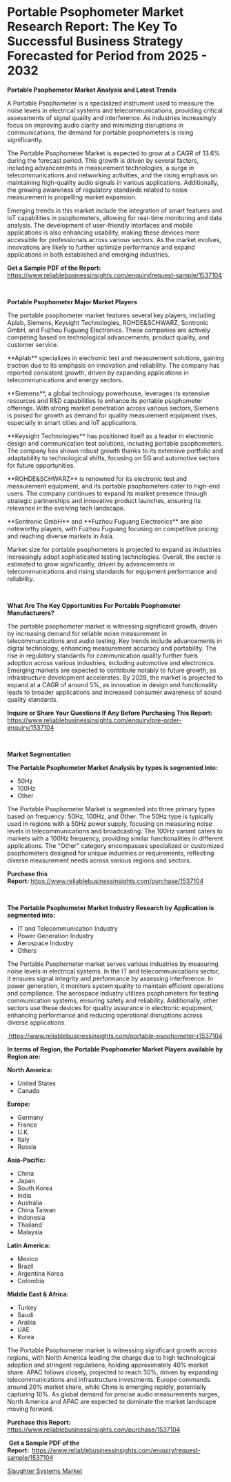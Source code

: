 <p><h1>Portable Psophometer Market Research Report: The Key To Successful Business Strategy Forecasted for Period from 2025 - 2032</h1></p><p><strong>Portable Psophometer Market Analysis and Latest Trends</strong></p>
<p><p>A Portable Psophometer is a specialized instrument used to measure the noise levels in electrical systems and telecommunications, providing critical assessments of signal quality and interference. As industries increasingly focus on improving audio clarity and minimizing disruptions in communications, the demand for portable psophometers is rising significantly.</p><p>The Portable Psophometer Market is expected to grow at a CAGR of 13.6% during the forecast period. This growth is driven by several factors, including advancements in measurement technologies, a surge in telecommunications and networking activities, and the rising emphasis on maintaining high-quality audio signals in various applications. Additionally, the growing awareness of regulatory standards related to noise measurement is propelling market expansion. </p><p>Emerging trends in this market include the integration of smart features and IoT capabilities in psophometers, allowing for real-time monitoring and data analysis. The development of user-friendly interfaces and mobile applications is also enhancing usability, making these devices more accessible for professionals across various sectors. As the market evolves, innovations are likely to further optimize performance and expand applications in both established and emerging industries.</p></p>
<p><strong>Get a Sample PDF of the Report:&nbsp;</strong> <a href="https://www.reliablebusinessinsights.com/enquiry/request-sample/1537104?utm_campaign=2180&utm_medium=2&utm_source=Github&utm_content=ia&utm_term=11042025&utm_id=portable-psophometer">https://www.reliablebusinessinsights.com/enquiry/request-sample/1537104</a></p>
<p>&nbsp;</p>
<p><strong>Portable Psophometer Major Market Players</strong></p>
<p><p>The portable psophometer market features several key players, including Aplab, Siemens, Keysight Technologies, ROHDE&SCHWARZ, Sontronic GmbH, and Fuzhou Fuguang Electronics. These companies are actively competing based on technological advancements, product quality, and customer service.</p><p>**Aplab** specializes in electronic test and measurement solutions, gaining traction due to its emphasis on innovation and reliability. The company has reported consistent growth, driven by expanding applications in telecommunications and energy sectors.</p><p>**Siemens**, a global technology powerhouse, leverages its extensive resources and R&D capabilities to enhance its portable psophometer offerings. With strong market penetration across various sectors, Siemens is poised for growth as demand for quality measurement equipment rises, especially in smart cities and IoT applications.</p><p>**Keysight Technologies** has positioned itself as a leader in electronic design and communication test solutions, including portable psophometers. The company has shown robust growth thanks to its extensive portfolio and adaptability to technological shifts, focusing on 5G and automotive sectors for future opportunities.</p><p>**ROHDE&SCHWARZ** is renowned for its electronic test and measurement equipment, and its portable psophometers cater to high-end users. The company continues to expand its market presence through strategic partnerships and innovative product launches, ensuring its relevance in the evolving tech landscape.</p><p>**Sontronic GmbH** and **Fuzhou Fuguang Electronics** are also noteworthy players, with Fuzhou Fuguang focusing on competitive pricing and reaching diverse markets in Asia.</p><p>Market size for portable psophometers is projected to expand as industries increasingly adopt sophisticated testing technologies. Overall, the sector is estimated to grow significantly, driven by advancements in telecommunications and rising standards for equipment performance and reliability.</p></p>
<p>&nbsp;</p>
<p><strong>What Are The Key Opportunities For Portable Psophometer Manufacturers?</strong></p>
<p><p>The portable psophometer market is witnessing significant growth, driven by increasing demand for reliable noise measurement in telecommunications and audio testing. Key trends include advancements in digital technology, enhancing measurement accuracy and portability. The rise in regulatory standards for communication quality further fuels adoption across various industries, including automotive and electronics. Emerging markets are expected to contribute notably to future growth, as infrastructure development accelerates. By 2028, the market is projected to expand at a CAGR of around 5%, as innovation in design and functionality leads to broader applications and increased consumer awareness of sound quality standards.</p></p>
<p><strong>Inquire or Share Your Questions If Any Before Purchasing This Report:</strong> <a href="https://www.reliablebusinessinsights.com/enquiry/pre-order-enquiry/1537104?utm_campaign=2180&utm_medium=2&utm_source=Github&utm_content=ia&utm_term=11042025&utm_id=portable-psophometer">https://www.reliablebusinessinsights.com/enquiry/pre-order-enquiry/1537104</a></p>
<p>&nbsp;</p>
<p><strong>Market Segmentation</strong></p>
<p><strong>The Portable Psophometer Market Analysis by types is segmented into:</strong></p>
<p><ul><li>50Hz</li><li>100Hz</li><li>Other</li></ul></p>
<p><p>The Portable Psophometer Market is segmented into three primary types based on frequency: 50Hz, 100Hz, and Other. The 50Hz type is typically used in regions with a 50Hz power supply, focusing on measuring noise levels in telecommunications and broadcasting. The 100Hz variant caters to markets with a 100Hz frequency, providing similar functionalities in different applications. The "Other" category encompasses specialized or customized psophometers designed for unique industries or requirements, reflecting diverse measurement needs across various regions and sectors.</p></p>
<p><strong>Purchase this Report:&nbsp;</strong><a href="https://www.reliablebusinessinsights.com/purchase/1537104?utm_campaign=2180&utm_medium=2&utm_source=Github&utm_content=ia&utm_term=11042025&utm_id=portable-psophometer">https://www.reliablebusinessinsights.com/purchase/1537104</a></p>
<p>&nbsp;</p>
<p><strong>The Portable Psophometer Market Industry Research by Application is segmented into:</strong></p>
<p><ul><li>IT and Telecommunication Industry</li><li>Power Generation Industry</li><li>Aerospace Industry</li><li>Others</li></ul></p>
<p><p>The Portable Psophometer market serves various industries by measuring noise levels in electrical systems. In the IT and telecommunications sector, it ensures signal integrity and performance by assessing interference. In power generation, it monitors system quality to maintain efficient operations and compliance. The aerospace industry utilizes psophometers for testing communication systems, ensuring safety and reliability. Additionally, other sectors use these devices for quality assurance in electronic equipment, enhancing performance and reducing operational disruptions across diverse applications.</p></p>
<p><a href="https://www.reliablebusinessinsights.com/portable-psophometer-r1537104?utm_campaign=2180&utm_medium=2&utm_source=Github&utm_content=ia&utm_term=11042025&utm_id=portable-psophometer">&nbsp;https://www.reliablebusinessinsights.com/portable-psophometer-r1537104</a></p>
<p><strong>In terms of Region, the Portable Psophometer Market Players available by Region are:</strong></p>
<p>
    <p> <strong> North America: </strong>
        <ul>
            <li>United States</li>
            <li>Canada</li>
        </ul>
        </p> 
    <p> <strong> Europe: </strong>
        <ul>
            <li>Germany</li>
            <li>France</li>
            <li>U.K.</li>
            <li>Italy</li>
            <li>Russia</li>
        </ul>
        </p> 
    <p> <strong> Asia-Pacific: </strong>
        <ul>
            <li>China</li>
            <li>Japan</li>
            <li>South Korea</li>
            <li>India</li>
            <li>Australia</li>
            <li>China Taiwan</li>
            <li>Indonesia</li>
            <li>Thailand</li>
            <li>Malaysia</li>
        </ul>
        </p> 
    <p> <strong> Latin America: </strong>
        <ul>
            <li>Mexico</li>
            <li>Brazil</li>
            <li>Argentina Korea</li>
            <li>Colombia</li>
        </ul>
        </p> 
    <p> <strong> Middle East & Africa: </strong>
        <ul>
            <li>Turkey</li>
            <li>Saudi</li>
            <li>Arabia</li>
            <li>UAE</li>
            <li>Korea</li>
        </ul>
    </p>
    </p>
<p><p>The Portable Psophometer market is witnessing significant growth across regions, with North America leading the charge due to high technological adoption and stringent regulations, holding approximately 40% market share. APAC follows closely, projected to reach 30%, driven by expanding telecommunications and infrastructure investments. Europe commands around 20% market share, while China is emerging rapidly, potentially capturing 10%. As global demand for precise audio measurements surges, North America and APAC are expected to dominate the market landscape moving forward.</p></p>
<p><strong>Purchase this Report: </strong><a href="https://www.reliablebusinessinsights.com/purchase/1537104?utm_campaign=2180&utm_medium=2&utm_source=Github&utm_content=ia&utm_term=11042025&utm_id=portable-psophometer">https://www.reliablebusinessinsights.com/purchase/1537104</a></p>
<p>&nbsp;<strong>Get a Sample PDF of the Report:&nbsp;&nbsp;</strong><a href="https://www.reliablebusinessinsights.com/enquiry/request-sample/1537104?utm_campaign=2180&utm_medium=2&utm_source=Github&utm_content=ia&utm_term=11042025&utm_id=portable-psophometer">https://www.reliablebusinessinsights.com/enquiry/request-sample/1537104</a></p>
<p><strong></strong></p>
<p><p><a href="https://github.com/saoneubeh8/Market-Research-Report-List-1/blob/main/slaughter-systems-market.md?utm_campaign=2180&utm_medium=2&utm_source=Github&utm_content=ia&utm_term=11042025&utm_id=portable-psophometer">Slaughter Systems Market</a></p></p>